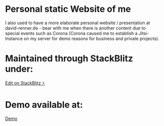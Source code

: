 # Personal static Website of me
I also used to have a more elaborate personal website / presentation at david-renner.de - bear with me when there is another content due to special events such as Corona (Corona caused me to establish a Jitsi-Instance on my server for demo reasons for business and private projects).

# Maintained through StackBlitz under:
[Edit on StackBlitz ⚡️](https://stackblitz.com/edit/typescript-zcez5u)

# Demo available at:
[Demo](https://reda1000.github.io/website/index.html)

